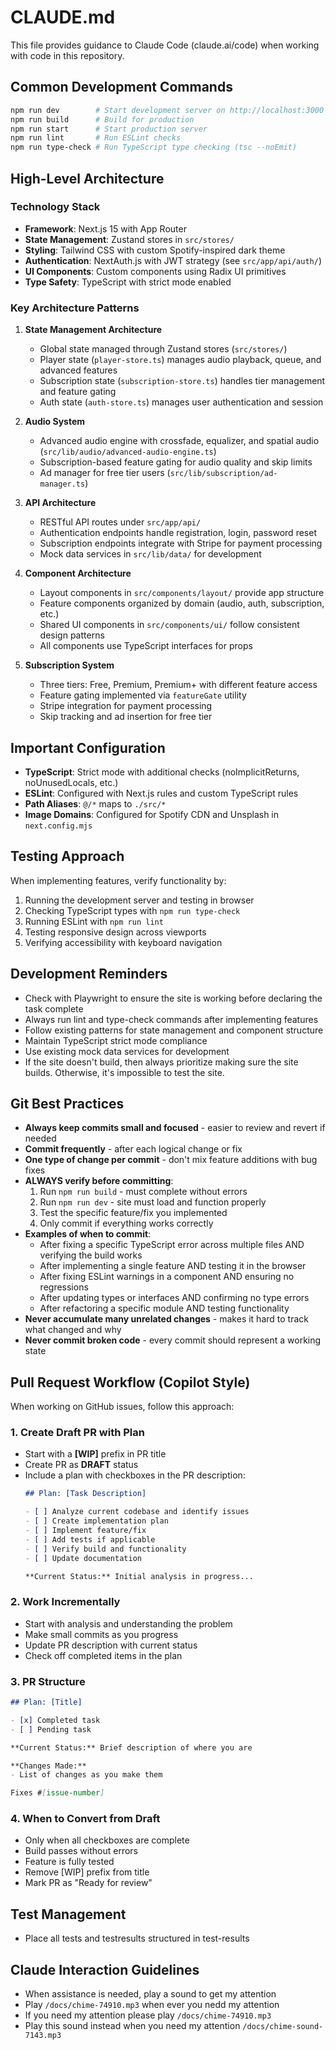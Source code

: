 # CLAUDE.md

This file provides guidance to Claude Code (claude.ai/code) when working with code in this repository.

## Common Development Commands

```bash
npm run dev        # Start development server on http://localhost:3000
npm run build      # Build for production
npm run start      # Start production server
npm run lint       # Run ESLint checks
npm run type-check # Run TypeScript type checking (tsc --noEmit)
```

## High-Level Architecture

### Technology Stack
- **Framework**: Next.js 15 with App Router
- **State Management**: Zustand stores in `src/stores/`
- **Styling**: Tailwind CSS with custom Spotify-inspired dark theme
- **Authentication**: NextAuth.js with JWT strategy (see `src/app/api/auth/`)
- **UI Components**: Custom components using Radix UI primitives
- **Type Safety**: TypeScript with strict mode enabled

### Key Architecture Patterns

1. **State Management Architecture**
   - Global state managed through Zustand stores (`src/stores/`)
   - Player state (`player-store.ts`) manages audio playback, queue, and advanced features
   - Subscription state (`subscription-store.ts`) handles tier management and feature gating
   - Auth state (`auth-store.ts`) manages user authentication and session

2. **Audio System**
   - Advanced audio engine with crossfade, equalizer, and spatial audio (`src/lib/audio/advanced-audio-engine.ts`)
   - Subscription-based feature gating for audio quality and skip limits
   - Ad manager for free tier users (`src/lib/subscription/ad-manager.ts`)

3. **API Architecture**
   - RESTful API routes under `src/app/api/`
   - Authentication endpoints handle registration, login, password reset
   - Subscription endpoints integrate with Stripe for payment processing
   - Mock data services in `src/lib/data/` for development

4. **Component Architecture**
   - Layout components in `src/components/layout/` provide app structure
   - Feature components organized by domain (audio, auth, subscription, etc.)
   - Shared UI components in `src/components/ui/` follow consistent design patterns
   - All components use TypeScript interfaces for props

5. **Subscription System**
   - Three tiers: Free, Premium, Premium+ with different feature access
   - Feature gating implemented via `featureGate` utility
   - Stripe integration for payment processing
   - Skip tracking and ad insertion for free tier

## Important Configuration

- **TypeScript**: Strict mode with additional checks (noImplicitReturns, noUnusedLocals, etc.)
- **ESLint**: Configured with Next.js rules and custom TypeScript rules
- **Path Aliases**: `@/*` maps to `./src/*`
- **Image Domains**: Configured for Spotify CDN and Unsplash in `next.config.mjs`

## Testing Approach

When implementing features, verify functionality by:
1. Running the development server and testing in browser
2. Checking TypeScript types with `npm run type-check`
3. Running ESLint with `npm run lint`
4. Testing responsive design across viewports
5. Verifying accessibility with keyboard navigation

## Development Reminders

- Check with Playwright to ensure the site is working before declaring the task complete
- Always run lint and type-check commands after implementing features
- Follow existing patterns for state management and component structure
- Maintain TypeScript strict mode compliance
- Use existing mock data services for development
- If the site doesn't build, then always prioritize making sure the site builds. Otherwise, it's impossible to test the site.

## Git Best Practices

- **Always keep commits small and focused** - easier to review and revert if needed
- **Commit frequently** - after each logical change or fix
- **One type of change per commit** - don't mix feature additions with bug fixes
- **ALWAYS verify before committing**:
  1. Run `npm run build` - must complete without errors
  2. Run `npm run dev` - site must load and function properly
  3. Test the specific feature/fix you implemented
  4. Only commit if everything works correctly
- **Examples of when to commit**:
  - After fixing a specific TypeScript error across multiple files AND verifying the build works
  - After implementing a single feature AND testing it in the browser
  - After fixing ESLint warnings in a component AND ensuring no regressions
  - After updating types or interfaces AND confirming no type errors
  - After refactoring a specific module AND testing functionality
- **Never accumulate many unrelated changes** - makes it hard to track what changed and why
- **Never commit broken code** - every commit should represent a working state

## Pull Request Workflow (Copilot Style)

When working on GitHub issues, follow this approach:

### 1. Create Draft PR with Plan
- Start with a **[WIP]** prefix in PR title
- Create PR as **DRAFT** status
- Include a plan with checkboxes in the PR description:
  ```markdown
  ## Plan: [Task Description]
  
  - [ ] Analyze current codebase and identify issues
  - [ ] Create implementation plan
  - [ ] Implement feature/fix
  - [ ] Add tests if applicable
  - [ ] Verify build and functionality
  - [ ] Update documentation
  
  **Current Status:** Initial analysis in progress...
  ```

### 2. Work Incrementally
- Start with analysis and understanding the problem
- Make small commits as you progress
- Update PR description with current status
- Check off completed items in the plan

### 3. PR Structure
```markdown
## Plan: [Title]

- [x] Completed task
- [ ] Pending task

**Current Status:** Brief description of where you are

**Changes Made:**
- List of changes as you make them

Fixes #[issue-number]
```

### 4. When to Convert from Draft
- Only when all checkboxes are complete
- Build passes without errors
- Feature is fully tested
- Remove [WIP] prefix from title
- Mark PR as "Ready for review"

## Test Management

- Place all tests and testresults structured in test-results

## Claude Interaction Guidelines

- When assistance is needed, play a sound to get my attention
- Play `/docs/chime-74910.mp3` when ever you nedd my attention
- If you need my attention please play `/docs/chime-74910.mp3`
- Play this sound instead when you need my attention `/docs/chime-sound-7143.mp3`